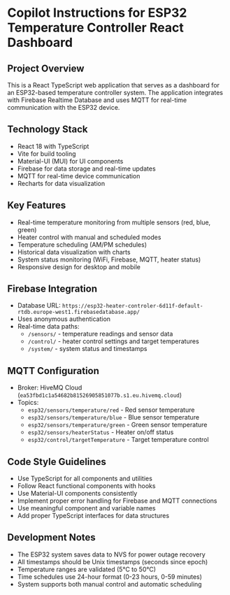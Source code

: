 # Copilot Instructions for ESP32 Temperature Controller React Dashboard

<!-- Use this file to provide workspace-specific custom instructions to Copilot. For more details, visit https://code.visualstudio.com/docs/copilot/copilot-customization#_use-a-githubcopilotinstructionsmd-file -->

## Project Overview

This is a React TypeScript web application that serves as a dashboard for an ESP32-based temperature controller system. The application integrates with Firebase Realtime Database and uses MQTT for real-time communication with the ESP32 device.

## Technology Stack

- React 18 with TypeScript
- Vite for build tooling
- Material-UI (MUI) for UI components
- Firebase for data storage and real-time updates
- MQTT for real-time device communication
- Recharts for data visualization

## Key Features

- Real-time temperature monitoring from multiple sensors (red, blue, green)
- Heater control with manual and scheduled modes
- Temperature scheduling (AM/PM schedules)
- Historical data visualization with charts
- System status monitoring (WiFi, Firebase, MQTT, heater status)
- Responsive design for desktop and mobile

## Firebase Integration

- Database URL: `https://esp32-heater-controler-6d11f-default-rtdb.europe-west1.firebasedatabase.app/`
- Uses anonymous authentication
- Real-time data paths:
  - `/sensors/` - temperature readings and sensor data
  - `/control/` - heater control settings and target temperatures
  - `/system/` - system status and timestamps

## MQTT Configuration

- Broker: HiveMQ Cloud (`ea53fbd1c1a54682b81526905851077b.s1.eu.hivemq.cloud`)
- Topics:
  - `esp32/sensors/temperature/red` - Red sensor temperature
  - `esp32/sensors/temperature/blue` - Blue sensor temperature
  - `esp32/sensors/temperature/green` - Green sensor temperature
  - `esp32/sensors/heaterStatus` - Heater on/off status
  - `esp32/control/targetTemperature` - Target temperature control

## Code Style Guidelines

- Use TypeScript for all components and utilities
- Follow React functional components with hooks
- Use Material-UI components consistently
- Implement proper error handling for Firebase and MQTT connections
- Use meaningful component and variable names
- Add proper TypeScript interfaces for data structures

## Development Notes

- The ESP32 system saves data to NVS for power outage recovery
- All timestamps should be Unix timestamps (seconds since epoch)
- Temperature ranges are validated (5°C to 50°C)
- Time schedules use 24-hour format (0-23 hours, 0-59 minutes)
- System supports both manual control and automatic scheduling
